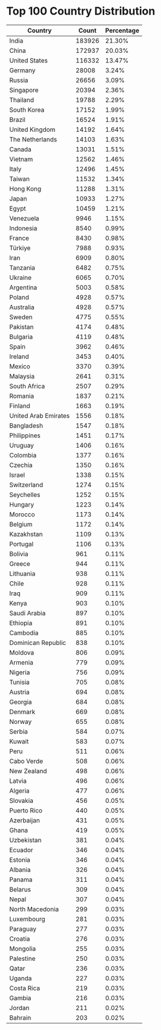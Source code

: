 # Top 100 Country Distribution
| Country | Count | Percentage |
|----|----|----|
| India | 183926 | 21.30% |
| China | 172937 | 20.03% |
| United States | 116332 | 13.47% |
| Germany | 28008 | 3.24% |
| Russia | 26656 | 3.09% |
| Singapore | 20394 | 2.36% |
| Thailand | 19788 | 2.29% |
| South Korea | 17152 | 1.99% |
| Brazil | 16524 | 1.91% |
| United Kingdom | 14192 | 1.64% |
| The Netherlands | 14103 | 1.63% |
| Canada | 13031 | 1.51% |
| Vietnam | 12562 | 1.46% |
| Italy | 12496 | 1.45% |
| Taiwan | 11532 | 1.34% |
| Hong Kong | 11288 | 1.31% |
| Japan | 10933 | 1.27% |
| Egypt | 10459 | 1.21% |
| Venezuela | 9946 | 1.15% |
| Indonesia | 8540 | 0.99% |
| France | 8430 | 0.98% |
| Türkiye | 7988 | 0.93% |
| Iran | 6909 | 0.80% |
| Tanzania | 6482 | 0.75% |
| Ukraine | 6065 | 0.70% |
| Argentina | 5003 | 0.58% |
| Poland | 4928 | 0.57% |
| Australia | 4928 | 0.57% |
| Sweden | 4775 | 0.55% |
| Pakistan | 4174 | 0.48% |
| Bulgaria | 4119 | 0.48% |
| Spain | 3962 | 0.46% |
| Ireland | 3453 | 0.40% |
| Mexico | 3370 | 0.39% |
| Malaysia | 2641 | 0.31% |
| South Africa | 2507 | 0.29% |
| Romania | 1837 | 0.21% |
| Finland | 1663 | 0.19% |
| United Arab Emirates | 1556 | 0.18% |
| Bangladesh | 1547 | 0.18% |
| Philippines | 1451 | 0.17% |
| Uruguay | 1406 | 0.16% |
| Colombia | 1377 | 0.16% |
| Czechia | 1350 | 0.16% |
| Israel | 1338 | 0.15% |
| Switzerland | 1274 | 0.15% |
| Seychelles | 1252 | 0.15% |
| Hungary | 1223 | 0.14% |
| Morocco | 1173 | 0.14% |
| Belgium | 1172 | 0.14% |
| Kazakhstan | 1109 | 0.13% |
| Portugal | 1106 | 0.13% |
| Bolivia | 961 | 0.11% |
| Greece | 944 | 0.11% |
| Lithuania | 938 | 0.11% |
| Chile | 928 | 0.11% |
| Iraq | 909 | 0.11% |
| Kenya | 903 | 0.10% |
| Saudi Arabia | 897 | 0.10% |
| Ethiopia | 891 | 0.10% |
| Cambodia | 885 | 0.10% |
| Dominican Republic | 838 | 0.10% |
| Moldova | 806 | 0.09% |
| Armenia | 779 | 0.09% |
| Nigeria | 756 | 0.09% |
| Tunisia | 705 | 0.08% |
| Austria | 694 | 0.08% |
| Georgia | 684 | 0.08% |
| Denmark | 669 | 0.08% |
| Norway | 655 | 0.08% |
| Serbia | 584 | 0.07% |
| Kuwait | 583 | 0.07% |
| Peru | 511 | 0.06% |
| Cabo Verde | 508 | 0.06% |
| New Zealand | 498 | 0.06% |
| Latvia | 496 | 0.06% |
| Algeria | 477 | 0.06% |
| Slovakia | 456 | 0.05% |
| Puerto Rico | 440 | 0.05% |
| Azerbaijan | 431 | 0.05% |
| Ghana | 419 | 0.05% |
| Uzbekistan | 381 | 0.04% |
| Ecuador | 346 | 0.04% |
| Estonia | 346 | 0.04% |
| Albania | 326 | 0.04% |
| Panama | 311 | 0.04% |
| Belarus | 309 | 0.04% |
| Nepal | 307 | 0.04% |
| North Macedonia | 299 | 0.03% |
| Luxembourg | 281 | 0.03% |
| Paraguay | 277 | 0.03% |
| Croatia | 276 | 0.03% |
| Mongolia | 255 | 0.03% |
| Palestine | 250 | 0.03% |
| Qatar | 236 | 0.03% |
| Uganda | 227 | 0.03% |
| Costa Rica | 219 | 0.03% |
| Gambia | 216 | 0.03% |
| Jordan | 211 | 0.02% |
| Bahrain | 203 | 0.02% |
